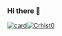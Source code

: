 ### Hi there 👋

[![card](https://github-readme-stats.vercel.app/api?username=Crhist0&theme=onedark&show_icons=true)](https://github.com/Crhist0/)[![Crhist0](https://github-readme-stats.vercel.app/api/top-langs/?username=Crhist0&hide=html&layout=compact&theme=onedark)](https://github.com/Crhist0/)
<!--
**Crhist0/Crhist0** is a ✨ _special_ ✨ repository because its `README.md` (this file) appears on your GitHub profile.

Here are some ideas to get you started:

- 🔭 I’m currently working on ...
- 🌱 I’m currently learning ...
- 👯 I’m looking to collaborate on ...
- 🤔 I’m looking for help with ...
- 💬 Ask me about ...
- 📫 How to reach me: ...
- 😄 Pronouns: ...
- ⚡ Fun fact: ...
-->

